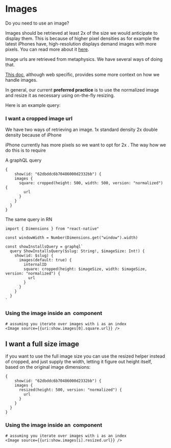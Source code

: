 # Images

Do you need to use an image?

Images should be retrieved at least 2x of the size we would anticipate to display them. This is because of higher pixel densities as for example the latest iPhones have, high-resolution displays demand images with more pixels. You can read more about it [here](https://developer.apple.com/design/human-interface-guidelines/foundations/images/).

Image urls are retrieved from metaphysics. We have several ways of doing that.

[This doc](https://www.notion.so/artsy/Handling-Images-On-The-Web-In-Force-5c6832bf4b3e431cb4830061ce057399), although web specific, provides some more context on how we handle images.

In general, our current **preferred practice** is to use the normalized image and resize it as necessary using on-the-fly resizing.

Here is an example query:

### I want a cropped image url

We have two ways of retrieving an image.
1x standard density
2x double density because of iPhone

iPhone currently has more pixels so we want to opt for 2x .
The way how we do this is to require

A graphQL query

```
{
	show(id: "62dbddc6b70486000d2332bb") {
    images {
      square: cropped(height: 500, width: 500, version: "normalized") {
        url
      }
    }
  }
}

```

The same query in RN

```
import { Dimensions } from "react-native"

const windowWidth = Number(Dimensions.get("window").width)

const showInstallsQuery = graphql`
  query ShowInstallsQuery($slug: String!, $imageSize: Int!) {
    show(id: $slug) {
      images(default: true) {
        internalID
        square: cropped(height: $imageSize, width: $imageSize, version: "normalized") {
          url
        }
      }
    }
  }
`
```

### Using the image inside an <Image> component

```
# assuming you iterate over images with i as an index
<Image source={{uri:show.images[0].square.url}} />
```

## I want a full size image

if you want to use the full image size you can use the resized helper instead of cropped, and just supply the width, letting it figure out height itself, based on the original image dimensions:

```
{
	show(id: "62dbddc6b70486000d2332bb") {
    images {
      resized(height: 500, version: "normalized") {
        url
      }
    }
  }
}

```

### Using the image inside an <Image> component

```
# assuming you iterate over images with i as an index
<Image source={{uri:show.images[i].resized.url}} />
```
